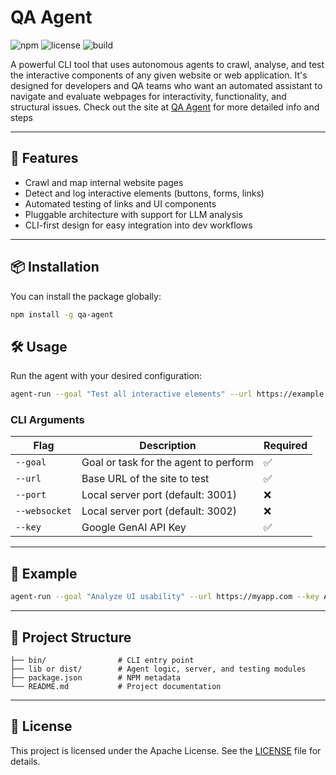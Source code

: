 # QA Agent

![npm](https://img.shields.io/npm/v/qa-agent)
![license](https://img.shields.io/npm/l/qa-agent)
![build](https://img.shields.io/github/workflow/status/yourusername/qa-agent/CI)

A powerful CLI tool that uses autonomous agents to crawl, analyse, and test the interactive components of any given website or web application. It's designed for developers and QA teams who want an automated assistant to navigate and evaluate webpages for interactivity, functionality, and structural issues. Check out the site at [QA Agent](https://www.qa-agent.site/) for more detailed info and steps

---

## 🚀 Features

- Crawl and map internal website pages
- Detect and log interactive elements (buttons, forms, links)
- Automated testing of links and UI components
- Pluggable architecture with support for LLM analysis
- CLI-first design for easy integration into dev workflows

---

## 📦 Installation

You can install the package globally:

```bash
npm install -g qa-agent
```

## 🛠️ Usage

Run the agent with your desired configuration:

```bash
agent-run --goal "Test all interactive elements" --url https://example.com --port 3001 --key <GOOGLE_GENAI_API_KEY>
```


### CLI Arguments

| Flag           | Description                              | Required |
|----------------|------------------------------------------|----------|
| `--goal`       | Goal or task for the agent to perform    | ✅       |
| `--url`        | Base URL of the site to test             | ✅       |
| `--port`       | Local server port (default: 3001)        | ❌       |
| `--websocket`  | Local server port (default: 3002)        | ❌       |
| `--key`        | Google GenAI API Key                     | ✅       |

---

## 🧪 Example

```bash
agent-run --goal "Analyze UI usability" --url https://myapp.com --key ABC123
```

---

## 📁 Project Structure

```
├── bin/                # CLI entry point
├── lib or dist/        # Agent logic, server, and testing modules
├── package.json        # NPM metadata
└── README.md           # Project documentation
```

---

## 📄 License

This project is licensed under the Apache License. See the [LICENSE](./LICENSE) file for details.